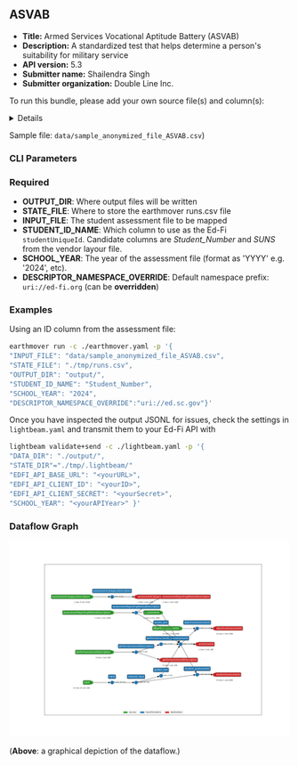 ## ASVAB

* **Title:** Armed Services Vocational Aptitude Battery (ASVAB)
* **Description:** A standardized test that helps determine a person's suitability for military service
* **API version:** 5.3
* **Submitter name:** Shailendra Singh
* **Submitter organization:** Double Line Inc.

To run this bundle, please add your own source file(s) and column(s):
<details>
This template will work with vendor layout file structure. See the sample anonymized file.
</details>

Sample file: `data/sample_anonymized_file_ASVAB.csv`)

### CLI Parameters

### Required
- **OUTPUT_DIR**: Where output files will be written
- **STATE_FILE**: Where to store the earthmover runs.csv file
- **INPUT_FILE**: The student assessment file to be mapped
- **STUDENT_ID_NAME**: Which column to use as the Ed-Fi `studentUniqueId`. Candidate columns are _Student_Number_ and _SUNS_ from the vendor layour file.
- **SCHOOL_YEAR**: The year of the assessment file (format as 'YYYY' e.g. '2024', etc).
- **DESCRIPTOR_NAMESPACE_OVERRIDE**: Default namespace prefix: `uri://ed-fi.org` (can be **overridden**)

### Examples
Using an ID column from the assessment file:
```bash
earthmover run -c ./earthmover.yaml -p '{
"INPUT_FILE": "data/sample_anonymized_file_ASVAB.csv",
"STATE_FILE": "./tmp/runs.csv",
"OUTPUT_DIR": "output/",
"STUDENT_ID_NAME": "Student_Number",
"SCHOOL_YEAR": "2024",
"DESCRIPTOR_NAMESPACE_OVERRIDE":"uri://ed.sc.gov"}'
```

Once you have inspected the output JSONL for issues, check the settings in `lightbeam.yaml` and transmit them to your Ed-Fi API with
```bash
lightbeam validate+send -c ./lightbeam.yaml -p '{
"DATA_DIR": "./output/",
"STATE_DIR"="./tmp/.lightbeam/"
"EDFI_API_BASE_URL": "<yourURL>",
"EDFI_API_CLIENT_ID": "<yourID>",
"EDFI_API_CLIENT_SECRET": "<yourSecret>",
"SCHOOL_YEAR": "<yourAPIYear>" }'
```
### Dataflow Graph

![DAG view of transformations](graph.png)

(**Above**: a graphical depiction of the dataflow.)